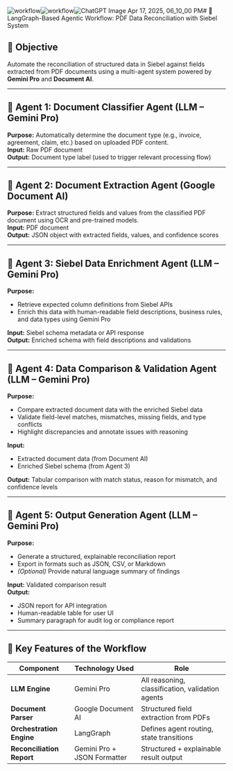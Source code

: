 ![workflow](https://github.com/user-attachments/assets/65af9ad9-de4a-44da-b868-67da832c6637)![workflow](https://github.com/user-attachments/assets/123f64c5-58c3-4ee9-91ca-9f4ee4418a5a)![ChatGPT Image Apr 17, 2025, 06_10_00 PM](https://github.com/user-attachments/assets/8f784e44-608b-4c9f-86f4-ce0ebb944bdf)# 🔄 LangGraph-Based Agentic Workflow: PDF Data Reconciliation with Siebel System

## 🎯 Objective
Automate the reconciliation of structured data in Siebel against fields extracted from PDF documents using a multi-agent system powered by **Gemini Pro** and **Document AI**.


---

## 🔹 Agent 1: Document Classifier Agent (LLM – Gemini Pro)

**Purpose:** Automatically determine the document type (e.g., invoice, agreement, claim, etc.) based on uploaded PDF content.  
**Input:** Raw PDF document  
**Output:** Document type label (used to trigger relevant processing flow)

---

## 🔹 Agent 2: Document Extraction Agent (Google Document AI)

**Purpose:** Extract structured fields and values from the classified PDF document using OCR and pre-trained models.  
**Input:** PDF document  
**Output:** JSON object with extracted fields, values, and confidence scores

---

## 🔹 Agent 3: Siebel Data Enrichment Agent (LLM – Gemini Pro)

**Purpose:**  
- Retrieve expected column definitions from Siebel APIs  
- Enrich this data with human-readable field descriptions, business rules, and data types using Gemini Pro  

**Input:** Siebel schema metadata or API response  
**Output:** Enriched schema with field descriptions and validations

---

## 🔹 Agent 4: Data Comparison & Validation Agent (LLM – Gemini Pro)

**Purpose:**  
- Compare extracted document data with the enriched Siebel data  
- Validate field-level matches, mismatches, missing fields, and type conflicts  
- Highlight discrepancies and annotate issues with reasoning  

**Input:**  
- Extracted document data (from Document AI)  
- Enriched Siebel schema (from Agent 3)  

**Output:** Tabular comparison with match status, reason for mismatch, and confidence levels

---

## 🔹 Agent 5: Output Generation Agent (LLM – Gemini Pro)

**Purpose:**  
- Generate a structured, explainable reconciliation report  
- Export in formats such as JSON, CSV, or Markdown  
- *(Optional)* Provide natural language summary of findings  

**Input:** Validated comparison result  
**Output:**  
- JSON report for API integration  
- Human-readable table for user UI  
- Summary paragraph for audit log or compliance report

---

## 🔧 Key Features of the Workflow

| **Component**             | **Technology Used**         | **Role**                                            |
|---------------------------|------------------------------|-----------------------------------------------------|
| **LLM Engine**            | Gemini Pro                   | All reasoning, classification, validation agents    |
| **Document Parser**       | Google Document AI           | Structured field extraction from PDFs               |
| **Orchestration Engine**  | LangGraph                    | Defines agent routing, state transitions            |
| **Reconciliation Report** | Gemini Pro + JSON Formatter  | Structured + explainable result output              |
